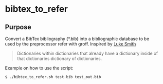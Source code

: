 # bibtex_to_refer
## Purpose
Convert a BibTex bibliography (*.bib) into a bibliographic database to be used by the preprocessor refer with groff. Inspired by [Luke Smith](https://youtu.be/yTQbi_E_Gys)

> Dictionaries within dictionaries that already have a dictionary inside of that dictionaries dictionary of dictionaries.

Example on how to use the script:

```bash
$ ./bibtex_to_refer.sh test.bib test_out.bib
```
